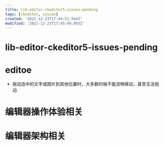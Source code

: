 ```yaml
---
title: lib-editor-ckeditor5-issues-pending
tags: [ckeditor, issues]
created: '2021-12-23T17:44:51.944Z'
modified: '2021-12-23T17:45:49.893Z'
---
```


# lib-editor-ckeditor5-issues-pending

# editoe
- 拖动选中的文字或图片到其他位置时，大多数时候不能流畅移动，甚至无法拖动
# 编辑器操作体验相关

# 编辑器架构相关

